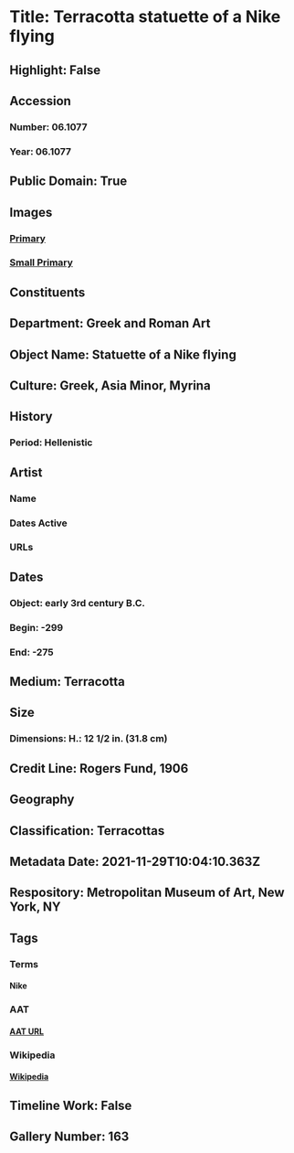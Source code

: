 # Title: Terracotta statuette of a Nike flying
## Highlight: False
## Accession
### Number: 06.1077
### Year: 06.1077
## Public Domain: True
## Images
### [Primary](https://images.metmuseum.org/CRDImages/gr/original/LC-06_1077-01-1.jpg)
### [Small Primary](https://images.metmuseum.org/CRDImages/gr/web-large/LC-06_1077-01-1.jpg)
## Constituents
## Department: Greek and Roman Art
## Object Name: Statuette of a Nike flying
## Culture: Greek, Asia Minor, Myrina
## History
### Period: Hellenistic
## Artist
### Name
### Dates Active
### URLs
## Dates
### Object: early 3rd century B.C.
### Begin: -299
### End: -275
## Medium: Terracotta
## Size
### Dimensions: H.: 12 1/2 in. (31.8 cm)
## Credit Line: Rogers Fund, 1906
## Geography
## Classification: Terracottas
## Metadata Date: 2021-11-29T10:04:10.363Z
## Respository: Metropolitan Museum of Art, New York, NY
## Tags
### Terms
#### Nike
### AAT
#### [AAT URL](http://vocab.getty.edu/page/ia/901000070)
### Wikipedia
#### [Wikipedia]()
## Timeline Work: False
## Gallery Number: 163